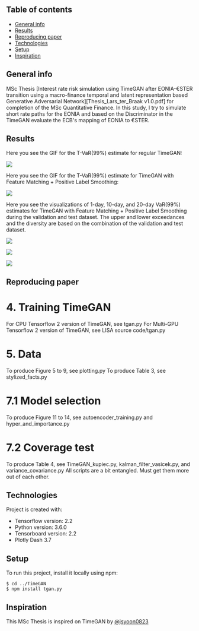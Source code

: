 ## Table of contents
* [General info](#general-info)
* [Results](#results)
* [Reproducing paper](#reproducing-paper)
* [Technologies](#technologies)
* [Setup](#setup)
* [Inspiration](#inspiration)

## General info

MSc Thesis [Interest rate risk simulation using TimeGAN after EONIA-€STER transition using a macro-finance temporal and latent representation based Generative Adversarial Network][Thesis_Lars_ter_Braak v1.0.pdf] for completion of the MSc Quantitative Finance. In this study, I try to simulate short rate paths for the EONIA and based on the Discriminator in the TimeGAN evaluate the ECB's mapping of EONIA to €STER.

## Results

Here you see the GIF for the T-VaR(99%) estimate for regular TimeGAN:

![](Figures/Normal_TimeGAN_T_VaR.gif)

Here you see the GIF for the T-VaR(99%) estimate for TimeGAN with Feature Matching + Positive Label Smoothing:

![](Figures/PLS_FM_TimeGAN_T_VaR.gif)

Here you see the visualizations of 1-day, 10-day, and 20-day VaR(99%) estimates for TimeGAN with Feature Matching + Positive Label Smoothing during the validation and test dataset. The upper and lower exceedances and the diversity are based on the combination of the validation and test dataset.

![](Figures/1_day_VaR_PLS_FM.gif)

![](Figures/10_day_VaR_PLS_FM.gif)

![](Figures/20_day_VaR_PLS_FM.gif)

## Reproducing paper

# 4. Training TimeGAN

For CPU Tensorflow 2 version of TimeGAN, see tgan.py
For Multi-GPU Tensorflow 2 version of TimeGAN, see LISA source code/tgan.py 

# 5. Data 

To produce Figure 5 to 9, see plotting.py
To produce Table 3, see stylized_facts.py

# 7.1 Model selection

To produce Figure 11 to 14, see autoencoder_training.py and hyper_and_importance.py

# 7.2 Coverage test

To produce Table 4, see TimeGAN_kupiec.py, kalman_filter_vasicek.py, and variance_covariance.py
All scripts are a bit entangled. Must get them more out of each other.

## Technologies

Project is created with:
* Tensorflow version: 2.2
* Python version: 3.6.0
* Tensorboard version: 2.2
* Plotly Dash 3.7

## Setup

To run this project, install it locally using npm:

```
$ cd ../TimeGAN
$ npm install tgan.py 
```

## Inspiration

This MSc Thesis is inspired on TimeGAN by [@jsyoon0823](https://github.com/jsyoon0823/TimeGAN)
